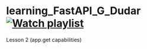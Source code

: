 # learning_FastAPI_G_Dudar [![Watch playlist](https://img.youtube.com/vi/RUddtw-oqFU/maxresdefault.jpg)](https://www.youtube.com/playlist?list=PL0lO_mIqDDFXDGav-t4qzQYdX6cfoLxXr)

Lesson 2 (app.get capabilities)
